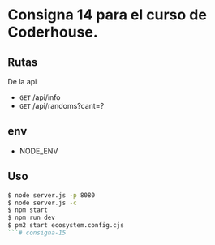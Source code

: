 # Consigna 14 para el curso de Coderhouse.

## Rutas

De la api

- `GET` /api/info
- `GET` /api/randoms?cant=?

## env

- NODE_ENV

## Uso

```bash
$ node server.js -p 8080
$ node server.js -c
$ npm start
$ npm run dev
$ pm2 start ecosystem.config.cjs
```# consigna-15
